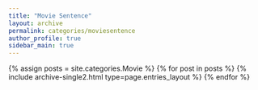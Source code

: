 ```yaml
---
title: "Movie Sentence"
layout: archive
permalink: categories/moviesentence
author_profile: true
sidebar_main: true
---
```


{% assign posts = site.categories.Movie %}
{% for post in posts %} {% include archive-single2.html type=page.entries_layout %} {% endfor %}